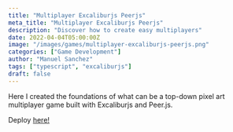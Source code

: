 ```yaml
---
title: "Multiplayer Excaliburjs Peerjs"
meta_title: "Multiplayer Excaliburjs Peerjs"
description: "Discover how to create easy multiplayers"
date: 2022-04-04T05:00:00Z
image: "/images/games/multiplayer-excaliburjs-peerjs.png"
categories: ["Game Development"]
author: "Manuel Sanchez"
tags: ["typescript", "excaliburjs"]
draft: false
---
```


Here I created the foundations of what can be a top-down pixel art multiplayer game built with Excaliburjs and Peer.js.

Deploy <a href="https://ts-rpg-peerjs.vercel.app/" target="_blank">here!</a>
